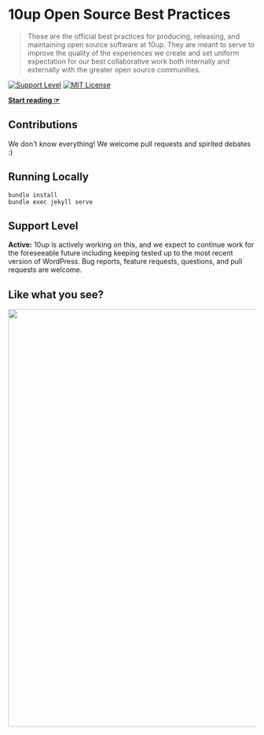 # 10up Open Source Best Practices

> These are the official best practices for producing, releasing, and maintaining open source software at 10up. They are meant to serve to improve the quality of the experiences we create and set uniform expectation for our best collaborative work both internally and externally with the greater open source communities.

[![Support Level](https://img.shields.io/badge/support-active-green.svg)](#support-level) [![MIT License](https://img.shields.io/github/license/10up/Open-Source-Best-Practices.svg)](https://github.com/10up/Open-Source-Best-Practices/blob/master/LICENSE.md)

**[Start reading ☞](https://10up.github.io/Open-Source-Best-Practices/)**

## Contributions

We don't know everything! We welcome pull requests and spirited debates :)

## Running Locally

```
bundle install
bundle exec jekyll serve
```

## Support Level

**Active:** 10up is actively working on this, and we expect to continue work for the foreseeable future including keeping tested up to the most recent version of WordPress.  Bug reports, feature requests, questions, and pull requests are welcome.

## Like what you see?

<a href="https://10up.com/contact/"><img src="https://10updotcom-wpengine.s3.amazonaws.com/uploads/2016/10/10up-Github-Banner.png" width="850"></a>
